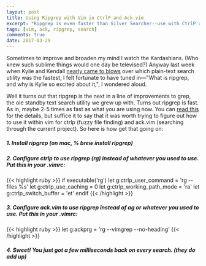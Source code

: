 ```yaml
---
layout: post
title: Using Ripgrep with Vim in CtrlP and Ack.vim
excerpt: "Ripgrep is even faster than Silver Searcher--use with CtrlP and ack.vim for some medium sized performance gains"
tags: [vim, ack, ripgrep, search]
comments: true
date: 2017-03-29
---
```


Sometimes to improve and broaden my mind I watch the Kardashians. (Who knew such sublime things would one day be televised?)  Anyway last week when Kylie and Kendall 
[nearly came to blows](https://www.youtube.com/watch?v=dQw4w9WgXcQ)
over which plain-text search utility was the fastest, I felt fortunate to have tuned in—"What is ripgrep, and why is Kylie so excited about it,", I wondered aloud.

Well it turns out that ripgrep is the next in a line of improvements to grep, the ole standby text search utility we grew up with.  Turns out ripgrep is fast. As in, maybe 2-5 times as fast as what you are using now.  You can [read this](http://blog.burntsushi.net/ripgrep/) for the details, but suffice it to say that it was worth trying to figure out how to use it within vim for ctrlp (fuzzy file finding) and ack.vim (searching through the current project).  So here is how get that going on:

##### 1. Install ripgrep  (on mac, % brew install ripgrep)

##### 2. Configure ctrlp to use ripgrep (rg) instead of whatever you used to use.  Put this in your .vimrc:

{{< highlight ruby >}}
if executable('rg')
  let g:ctrlp_user_command = 'rg --files %s'
  let g:ctrlp_use_caching = 0
  let g:ctrlp_working_path_mode = 'ra'
  let g:ctrlp_switch_buffer = 'et'
endif
{{< /highlight >}}

##### 3. Configure ack.vim to use ripgrep instead of ag or whatever you used to use.  Put this in your .vimrc:

{{< highlight ruby >}}
  let g:ackprg = 'rg --vimgrep --no-heading'
{{< /highlight >}}

##### 4. Sweet!  You just got a few milliseconds back on every search.  (they do add up)

